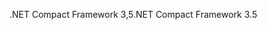<span data-ttu-id="4d22a-101">.NET Compact Framework 3,5</span><span class="sxs-lookup"><span data-stu-id="4d22a-101">.NET Compact Framework 3.5</span></span>